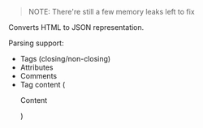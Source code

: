 > NOTE: There're still a few memory leaks left to fix 

Converts HTML to JSON representation.

Parsing support:
* Tags (closing/non-closing)
* Attributes
* Comments
* Tag content (<p> Content </p>)
